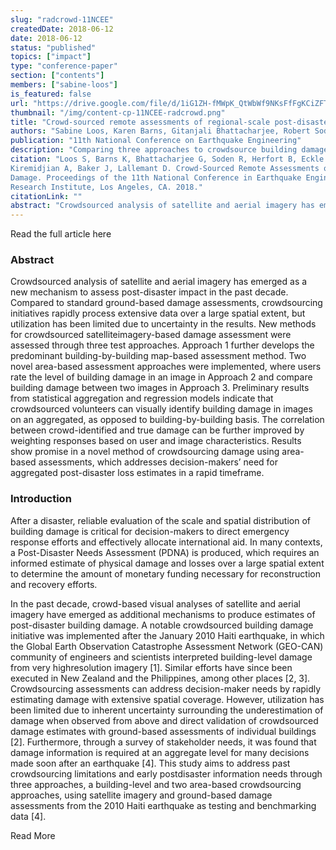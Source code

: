 ```yaml
---
slug: "radcrowd-11NCEE"
createdDate: 2018-06-12
date: 2018-06-12
status: "published"
topics: ["impact"]
type: "conference-paper"
section: ["contents"]
members: ["sabine-loos"]
is_featured: false
url: "https://drive.google.com/file/d/1iG1ZH-fMWpK_QtWbWf9NKsFfFgKCiZFT/view?usp=sharing"
thumbnail: "/img/content-cp-11NCEE-radcrowd.png"
title: "Crowd-sourced remote assessments of regional-scale post-disaster damage"
authors: "Sabine Loos, Karen Barns, Gitanjali Bhattacharjee, Robert Soden, Benjamin Herfort, Melanie Eckle, Cristiano Giovando, Blake Girardot, Keiko Saito, Gregory Deierlein, Anne Kiremidjian, Jack Baker, and David Lallemant"
publication: "11th National Conference on Earthquake Engineering"
description: "Comparing three approaches to crowdsource building damage information using satellite imagery after a disaster."
citation: "Loos S, Barns K, Bhattacharjee G, Soden R, Herfort B, Eckle M, Giovando C, Girardot B, Saito K, Deierlein G,
Kiremidjian A, Baker J, Lallemant D. Crowd-Sourced Remote Assessments of Regional-Scale Post-Disaster
Damage. Proceedings of the 11th National Conference in Earthquake Engineering, Earthquake Engineering
Research Institute, Los Angeles, CA. 2018."
citationLink: ""
abstract: "Crowdsourced analysis of satellite and aerial imagery has emerged as a new mechanism to assess post-disaster impact in the past decade. Compared to standard ground-based damage assessments, crowdsourcing initiatives rapidly process extensive data over a large spatial extent, but utilization has been limited due to uncertainty in the results. New methods for crowdsourced satelliteimagery-based damage assessment were assessed through three test approaches. Approach 1 further develops the predominant building-by-building map-based assessment method. Two novel area-based assessment approaches were implemented, where users rate the level of building damage in an image in Approach 2 and compare building damage between two images in Approach 3. Preliminary results from statistical aggregation and regression models indicate that crowdsourced volunteers can visually identify building damage in images on an aggregated, as opposed to building-by-building basis. The correlation between crowd-identified and true damage can be further improved by weighting responses based on user and image characteristics. Results show promise in a novel method of crowdsourcing damage using area-based assessments, which addresses decision-makers’ need for aggregated post-disaster loss estimates in a rapid timeframe."
---
```


<Link is-button doOpenInNewTab to="https://drive.google.com/file/d/1iG1ZH-fMWpK_QtWbWf9NKsFfFgKCiZFT/view?usp=sharing"> Read the full article here </Link>

<br/>

### Abstract

Crowdsourced analysis of satellite and aerial imagery has emerged as a new mechanism to assess post-disaster impact in the past decade. Compared to standard ground-based damage assessments, crowdsourcing initiatives rapidly process extensive data over a large spatial extent, but utilization has been limited due to uncertainty in the results. New methods for crowdsourced satelliteimagery-based damage assessment were assessed through three test approaches. Approach 1 further develops the predominant building-by-building map-based assessment method. Two novel area-based assessment approaches were implemented, where users rate the level of building damage in an image in Approach 2 and compare building damage between two images in Approach 3. Preliminary results from statistical aggregation and regression models indicate that crowdsourced volunteers can visually identify building damage in images on an aggregated, as opposed to building-by-building basis. The correlation between crowd-identified and true damage can be further improved by weighting responses based on user and image characteristics. Results show promise in a novel method of crowdsourcing damage using area-based assessments, which addresses decision-makers’ need for aggregated post-disaster loss estimates in a rapid timeframe.

### Introduction
After a disaster, reliable evaluation of the scale and spatial distribution of building damage is
critical for decision-makers to direct emergency response efforts and effectively allocate
international aid. In many contexts, a Post-Disaster Needs Assessment (PDNA) is produced, which
requires an informed estimate of physical damage and losses over a large spatial extent to
determine the amount of monetary funding necessary for reconstruction and recovery efforts.

 In the past decade, crowd-based visual analyses of satellite and aerial imagery have
emerged as additional mechanisms to produce estimates of post-disaster building damage. A
notable crowdsourced building damage initiative was implemented after the January 2010 Haiti
earthquake, in which the Global Earth Observation Catastrophe Assessment Network (GEO-CAN)
community of engineers and scientists interpreted building-level damage from very highresolution imagery [1]. Similar efforts have since been executed in New Zealand and the
Philippines, among other places [2, 3]. Crowdsourcing assessments can address decision-maker
needs by rapidly estimating damage with extensive spatial coverage. However, utilization has been
limited due to inherent uncertainty surrounding the underestimation of damage when observed
from above and direct validation of crowdsourced damage estimates with ground-based
assessments of individual buildings [2]. Furthermore, through a survey of stakeholder needs, it
was found that damage information is required at an aggregate level for many decisions made soon
after an earthquake [4]. This study aims to address past crowdsourcing limitations and early postdisaster information needs through three approaches, a building-level and two area-based
crowdsourcing approaches, using satellite imagery and ground-based damage assessments from
the 2010 Haiti earthquake as testing and benchmarking data [4].
<Link is-button doOpenInNewTab to="https://drive.google.com/file/d/1iG1ZH-fMWpK_QtWbWf9NKsFfFgKCiZFT/view?usp=sharing"> Read More </Link>
